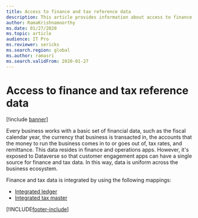 ```yaml
---
title: Access to finance and tax reference data
description: This article provides information about access to finance and tax reference data.
author: RamaKrishnamoorthy
ms.date: 01/27/2020
ms.topic: article
audience: IT Pro
ms.reviewer: sericks
ms.search.region: global
ms.author: ramasri
ms.search.validFrom: 2020-01-27
---
```


# Access to finance and tax reference data

[!include [banner](../../includes/banner.md)]



Every business works with a basic set of financial data, such as the fiscal calendar year, the currency that business is transacted in, the accounts that the money to run the business comes in to or goes out of, tax rates, and remittance. This data resides in finance and operations apps. However, it's exposed to Dataverse so that customer engagement apps can have a single source for finance and tax data. In this way, data is uniform across the business ecosystem.

Finance and tax data is integrated by using the following mappings:

+ [Integrated ledger](ledger-mapping.md)
+ [Integrated tax master](tax-mapping.md)

[!INCLUDE[footer-include](../../../../includes/footer-banner.md)]

